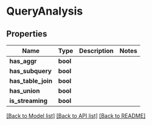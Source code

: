 # QueryAnalysis

## Properties
Name | Type | Description | Notes
------------ | ------------- | ------------- | -------------
**has_aggr** | **bool** |  | 
**has_subquery** | **bool** |  | 
**has_table_join** | **bool** |  | 
**has_union** | **bool** |  | 
**is_streaming** | **bool** |  | 

[[Back to Model list]](../README.md#documentation-for-models) [[Back to API list]](../README.md#documentation-for-api-endpoints) [[Back to README]](../README.md)

